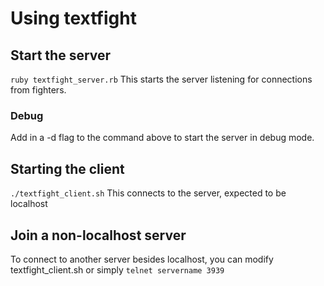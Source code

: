 # Using textfight
## Start the server
`ruby textfight_server.rb`
This starts the server listening for connections from fighters.

### Debug
Add in a -d flag to the command above to start the server in debug mode.

## Starting the client
`./textfight_client.sh`
This connects to the server, expected to be localhost

## Join a non-localhost server
To connect to another server besides localhost, you can modify textfight_client.sh or simply `telnet servername 3939`
